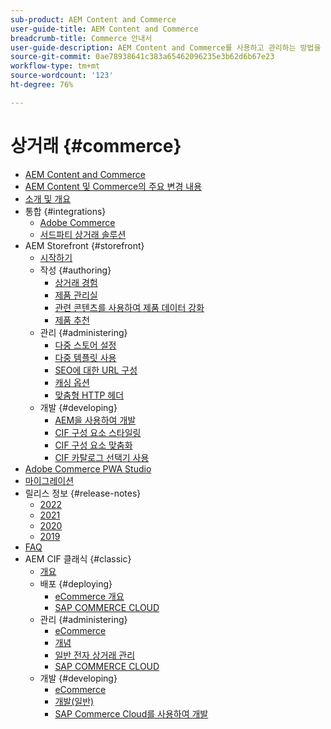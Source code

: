 ```yaml
---
sub-product: AEM Content and Commerce
user-guide-title: AEM Content and Commerce
breadcrumb-title: Commerce 안내서
user-guide-description: AEM Content and Commerce를 사용하고 관리하는 방법을 이해합니다.
source-git-commit: 0ae78938641c383a65462096235e3b62d6b67e23
workflow-type: tm+mt
source-wordcount: '123'
ht-degree: 76%

---
```



# 상거래 {#commerce}

+ [AEM Content and Commerce](/help/commerce/home.md)
+ [AEM Content 및 Commerce의 주요 변경 내용](cif/changes.md)
+ [소개 및 개요](cif/introduction.md)
+ 통합 {#integrations}
   + [Adobe Commerce](cif/integrating/magento.md)
   + [서드파티 상거래 솔루션](cif/integrating/third-party.md)
+ AEM Storefront {#storefront}
   + [시작하기](cif/getting-started.md)
   + 작성 {#authoring}
      + [상거래 경험](cif/authoring/authoring-commerce-experiences.md)
      + [제품 관리실](cif/authoring/product-cockpit.md)
      + [관련 콘텐츠를 사용하여 제품 데이터 강화](cif/authoring/enrich-product-associated-content.md)
      + [제품 추천](cif/authoring/product-recommendations.md)
   + 관리 {#administering}
      + [다중 스토어 설정](cif/configuring/multi-store-setup.md)
      + [다중 템플릿 사용](cif/configuring/multi-template-usage.md)
      + [SEO에 대한 URL 구성](cif/configuring/advanced-url-configuration.md)
      + [캐싱 옵션](cif/configuring/caching.md)
      + [맞춤형 HTTP 헤더](/help/commerce/cif/configuring/custom-http-headers.md)
   + 개발 {#developing}
      + [AEM을 사용하여 개발](cif/develop.md)
      + [CIF 구성 요소 스타일링](cif/customizing/style-cif-component.md)
      + [CIF 구성 요소 맞춤화](cif/customizing/customize-cif-components.md)
      + [CIF 카탈로그 선택기 사용](cif/customizing/use-cif-pickers.md)
+ [Adobe Commerce PWA Studio](cif/pwa-studio/getting-started.md)
+ [마이그레이션](cif/migration.md)
+ 릴리스 정보 {#release-notes}
   + [2022](cif/release-notes/release-notes-2022.md)
   + [2021](cif/release-notes/release-notes-2021.md)
   + [2020](cif/release-notes/release-notes-2020.md)
   + [2019](cif/release-notes/release-notes-2019.md)
+ [FAQ](cif/faq.md)
+ AEM CIF 클래식 {#classic}
   + [개요](/help/commerce/cif-classic/home.md)
   + 배포 {#deploying}
      + [eCommerce 개요](/help/commerce/cif-classic/deploying/ecommerce.md)
      + [SAP COMMERCE CLOUD](/help/commerce/cif-classic/deploying/sap-commerce-cloud.md)
   + 관리 {#administering}
      + [eCommerce](/help/commerce/cif-classic/administering/ecommerce.md)
      + [개념](/help/commerce/cif-classic/administering/concepts.md)
      + [일반 전자 상거래 관리](/help/commerce/cif-classic/administering/generic.md)
      + [SAP COMMERCE CLOUD](/help/commerce/cif-classic/administering/sap-commerce-cloud.md)
   + 개발 {#developing}
      + [eCommerce](/help/commerce/cif-classic/developing/ecommerce.md)
      + [개발(일반)](/help/commerce/cif-classic/developing/generic.md)
      + [SAP Commerce Cloud를 사용하여 개발](/help/commerce/cif-classic/developing/sap-commerce-cloud.md)
